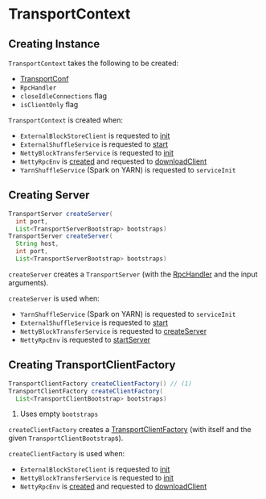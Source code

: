 # TransportContext

## Creating Instance

`TransportContext` takes the following to be created:

* <span id="conf"> [TransportConf](TransportConf.md)
* <span id="rpcHandler"> `RpcHandler`
* <span id="closeIdleConnections"> `closeIdleConnections` flag
* <span id="isClientOnly"> `isClientOnly` flag

`TransportContext` is created when:

* `ExternalBlockStoreClient` is requested to [init](../storage/ExternalBlockStoreClient.md#init)
* `ExternalShuffleService` is requested to [start](../external-shuffle-service/ExternalShuffleService.md#start)
* `NettyBlockTransferService` is requested to [init](../storage/NettyBlockTransferService.md#init)
* `NettyRpcEnv` is [created](../rpc/NettyRpcEnv.md#transportContext) and requested to [downloadClient](../rpc/NettyRpcEnv.md#downloadClient)
* `YarnShuffleService` (Spark on YARN) is requested to `serviceInit`

## <span id="createServer"> Creating Server

```java
TransportServer createServer(
  int port,
  List<TransportServerBootstrap> bootstraps)
TransportServer createServer(
  String host,
  int port,
  List<TransportServerBootstrap> bootstraps)
```

`createServer` creates a `TransportServer` (with the [RpcHandler](#rpcHandler) and the input arguments).

`createServer` is used when:

* `YarnShuffleService` (Spark on YARN) is requested to `serviceInit`
* `ExternalShuffleService` is requested to [start](../external-shuffle-service/ExternalShuffleService.md#start)
* `NettyBlockTransferService` is requested to [createServer](../storage/NettyBlockTransferService.md#createServer)
* `NettyRpcEnv` is requested to [startServer](../rpc/NettyRpcEnv.md#startServer)

## <span id="createClientFactory"> Creating TransportClientFactory

```java
TransportClientFactory createClientFactory() // (1)
TransportClientFactory createClientFactory(
  List<TransportClientBootstrap> bootstraps)
```

1. Uses empty `bootstraps`

`createClientFactory` creates a [TransportClientFactory](TransportClientFactory.md) (with itself and the given `TransportClientBootstrap`s).

`createClientFactory` is used when:

* `ExternalBlockStoreClient` is requested to [init](../storage/ExternalBlockStoreClient.md#init)
* `NettyBlockTransferService` is requested to [init](../storage/NettyBlockTransferService.md#init)
* `NettyRpcEnv` is [created](../rpc/NettyRpcEnv.md#clientFactory) and requested to [downloadClient](../rpc/NettyRpcEnv.md#downloadClient)
